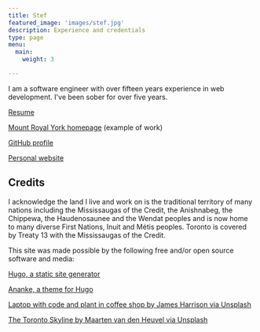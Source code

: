 ```yaml
---
title: Stef
featured_image: 'images/stef.jpg'
description: Experience and credentials
type: page
menu:
  main:
    weight: 3

---
```


I am a software engineer with over fifteen years experience in web development. I've been sober for over five years.

[Resume](https://motevets.com/resume/)

[Mount Royal York homepage](https://mountroyalyork.com/) (example of work)

[GitHub profile](https://github.com/motevets)

[Personal website](https://kindrobot.ca/)

## Credits

I acknowledge the land I live and work on is the traditional territory of many nations including the Mississaugas of the Credit, the Anishnabeg, the Chippewa, the Haudenosaunee and the Wendat peoples and is now home to many diverse First Nations, Inuit and Métis peoples. Toronto is covered by Treaty 13 with the Mississaugas of the Credit.

This site was made possible by the following free and/or open source software and media:


[Hugo, a static site generator](https://gohugo.io/)

[Ananke, a theme for Hugo](https://github.com/theNewDynamic/gohugo-theme-ananke)

[Laptop with code and plant in coffee shop by James Harrison via Unsplash](https://unsplash.com/photos/vpOeXr5wmR4)

[The Toronto Skyline by Maarten van den Heuvel via Unsplash](https://unsplash.com/photos/RcFCjJy0528)